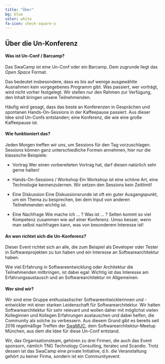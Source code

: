 ```yaml
---
title: "Über"
bg: blue
color: white
fa-icon: check-square-o
---
```


## Über die Un-Konferenz

#### Was ist Un-Conf / Barcamp?

Das SwaCamp ist eine Un-Conf oder ein Barcamp. Dem zugrunde liegt das *Open Space* Format.

Das bedeutet insbesondere, dass es bis auf wenige ausgewählte Ausnahmen kein vorgegebenes Programm gibt. Was passiert, wer vorträgt, wird nicht vorher festgelegt. Wir stellen nur den Rahmen zur Verfügung, den Inhalt bringen unsere Teilnehmenden.

Häufig wird gesagt, dass das beste an Konferenzen in Gesprächen und spontanen Hands-On-Sessions in der Kaffeepause passiert. Aus dieser Idee sind Un-Confs entstanden; eine Konferenz, die wie eine große Kaffeepause ist.

#### Wie funktioniert das?

Jeden Morgen treffen wir uns, um Sessions für den Tag vorzuschlagen. Sessions können ganz unterschiedliche Formen annehmen, hier nur die klassische Beispiele:

* Vortrag
Wer einen vorbereiteten Vortrag hat, darf diesen natürlich sehr gerne halten!

* Hands-On-Sessions / Workshop
Ein Workshop ist eine schöne Art, eine Technologie kennenzulernen. Wir setzen den Sessions kein Zeitlimit!

* Eine Diskussion
Eine Diskussionsrunde ist oft ein guter Ausgangspunkt, um ein Thema zu besprechen, bei dem Input von anderen Teilnehmenden wichtig ist.

* Eine Nachfrage
Wie mache ich ... ? Was ist ... ? Selten kommt so viel Kompetenz zusammen wie auf einer Konferenz. Umso besser, wenn man selbst nachfragen kann, was von besonderem Interesse ist!

#### An wen richtet sich die Un-Konferenz?

Dieser Event richtet sich an alle, die zum Beispiel als Developer oder Tester in Softwareprojekten zu tun haben und ein Interesse an Softwarearchitektur haben.

Wie viel Erfahrung in Softwareentwicklung oder Architektur die Teilnehmenden mitbringen, ist dabei egal: Wichtig ist das Interesse am Erfahrungsaustausch und an Softwarearchitektur im Allgemeinen.

#### Wer sind wir?

Wir sind eine Gruppe enthusiastischer Softwareentwicklerinnen und -entwickler mit einer starken Leidenschaft für Softwarearchitektur.
Wir halten Softwarearchitektur für sehr relevant und wollen daher mit möglichst vielen Kolleginnen und Kollegen
Erfahrungen austauschen und dabei helfen, die Community als solche zu verbessern.
Aus diesem Grund gibt es bereits seit 2016 regelmäßige Treffen der [SwaMUC](http://swa-muc.de/), dem Softwarearchitektur-Meetup München, aus dem die Idee für diese Un-Conf entstand.

Wir, das Organisationsteam, gehören zu drei Firmen, die auch das Event sponsorn, nämlich TNG Technology Consulting, iteratec und Scandio.
Trotz dessen ist das SwaCamp eine private Initiative, d.h. die Veranstaltung gehört zu keiner Firma, sondern ist ein Communityevent.
